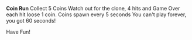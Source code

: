 
**Coin Run**
Collect 5 Coins
Watch out for
the clone, 4 hits and Game Over
each hit loose 1 coin.
Coins spawn every 5 seconds
You can't play forever, you got 60 seconds!

Have Fun!
